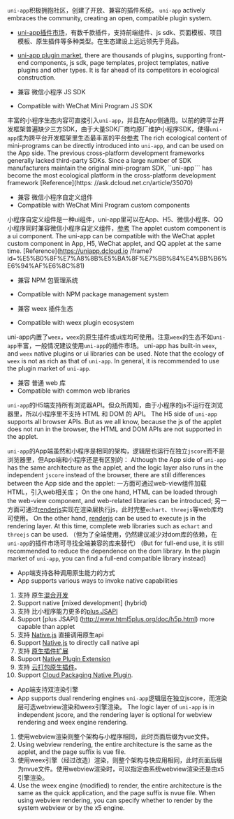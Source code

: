`uni-app`积极拥抱社区，创建了开放、兼容的插件系统。
`uni-app` actively embraces the community, creating an open, compatible plugin system.

- [uni-app插件市场](https://ext.dcloud.net.cn)，有数千款插件，支持前端组件、js sdk、页面模板、项目模板、原生插件等多种类型。在生态建设上远远领先于竞品。
- [uni-app plugin market](https://ext.dcloud.net.cn), there are thousands of plugins, supporting front-end components, js sdk, page templates, project templates, native plugins and other types. It is far ahead of its competitors in ecological construction.

- 兼容 微信小程序 JS SDK
- Compatible with WeChat Mini Program JS SDK

丰富的小程序生态内容可直接引入```uni-app```，并且在App侧通用。以前的跨平台开发框架普遍缺少三方SDK，由于大量SDK厂商均原厂维护小程序SDK，使得```uni-app```成为跨平台开发框架里生态最丰富的平台[参考](https://ask.dcloud.net.cn/article/35070)
The rich ecological content of mini-programs can be directly introduced into ``uni-app``, and can be used on the App side. The previous cross-platform development frameworks generally lacked third-party SDKs. Since a large number of SDK manufacturers maintain the original mini-program SDK, ``uni-app``` has become the most ecological platform in the cross-platform development framework [Reference](https: //ask.dcloud.net.cn/article/35070)

- 兼容 微信小程序自定义组件
- Compatible with WeChat Mini Program custom components

小程序自定义组件是一种ui组件，uni-app里可以在App、H5、微信小程序、QQ小程序同时兼容微信小程序自定义组件，[参考](https://uniapp.dcloud.io/frame?id=小程序组件支持)
The applet custom component is a ui component. The uni-app can be compatible with the WeChat applet custom component in App, H5, WeChat applet, and QQ applet at the same time. [Reference](https://uniapp.dcloud.io /frame?id=%E5%B0%8F%E7%A8%8B%E5%BA%8F%E7%BB%84%E4%BB%B6%E6%94%AF%E6%8C%81)

- 兼容 NPM 包管理系统
- Compatible with NPM package management system

- 兼容 weex 插件生态
- Compatible with weex plugin ecosystem

uni-app内置了`weex`，`weex`的原生插件或ui库均可使用。注意`weex`的生态不如`uni-app`丰富，一般情况建议使用`uni-app`的插件市场。
uni-app has built-in `weex`, and `weex` native plugins or ui libraries can be used. Note that the ecology of `weex` is not as rich as that of `uni-app`. In general, it is recommended to use the plugin market of `uni-app`.

- 兼容 普通 web 库
- Compatible with common web libraries

`uni-app`的H5端支持所有浏览器API。但众所周知，由于小程序的js不运行在浏览器里，所以小程序里不支持 HTML 和 DOM 的 API。
The H5 side of `uni-app` supports all browser APIs. But as we all know, because the js of the applet does not run in the browser, the HTML and DOM APIs are not supported in the applet.

`uni-app`的App端虽然和小程序是相同的架构，逻辑层也运行在独立`jscore`而不是浏览器里，但App端和小程序还是有区别的：
Although the App side of `uni-app` has the same architecture as the applet, and the logic layer also runs in the independent `jscore` instead of the browser, there are still differences between the App side and the applet:
一方面可通过web-view组件加载HTML，引入web相关库；
On the one hand, HTML can be loaded through the web-view component, and web-related libraries can be introduced;
另一方面可通过[renderjs](/tutorial/renderjs.html)实现在渲染层执行js，此时完整`echart`、`threejs`等web库均可使用。
On the other hand, [renderjs](/tutorial/renderjs.html) can be used to execute js in the rendering layer. At this time, complete web libraries such as `echart` and `threejs` can be used.
（但为了全端使用，仍然建议减少对dom库的依赖，在`uni-app`的插件市场可寻找全端兼容的库来替代）
(But for full-end use, it is still recommended to reduce the dependence on the dom library. In the plugin market of `uni-app`, you can find a full-end compatible library instead)

- App端支持各种调用原生能力的方式
- App supports various ways to invoke native capabilities
1. 支持 原生[混合开发](hybrid)
1. Support native [mixed development] (hybrid)
2. 支持 比小程序能力更多的[plus JSAPI](http://www.html5plus.org/doc/h5p.html)
2. Support [plus JSAPI] (http://www.html5plus.org/doc/h5p.html) more capable than applet
3. 支持 [Native.js](https://ask.dcloud.net.cn/docs/#//ask.dcloud.net.cn/article/88) 直接调用原生api
3. Support [Native.js](https://ask.dcloud.net.cn/docs/#//ask.dcloud.net.cn/article/88) to directly call native api
4. 支持 [原生插件扩展](https://ask.dcloud.net.cn/article/35428)
4. Support [Native Plugin Extension](https://ask.dcloud.net.cn/article/35428)
5. 支持 [云打包原生插件](https://ask.dcloud.net.cn/article/35412)。
5. Support [Cloud Packaging Native Plugin](https://ask.dcloud.net.cn/article/35412).

- App端支持双渲染引擎
- App supports dual rendering engines
`uni-app`逻辑层在独立jscore，而渲染层可选webview渲染和weex引擎渲染。
The logic layer of `uni-app` is in independent jscore, and the rendering layer is optional for webview rendering and weex engine rendering.
1. 使用webview渲染则整个架构与小程序相同，此时页面后缀为vue文件。
1. Using webview rendering, the entire architecture is the same as the applet, and the page suffix is vue file.
2. 使用weex引擎（经过改造）渲染，则整个架构与快应用相同，此时页面后缀为nvue文件。使用webview渲染时，可以指定由系统webview渲染还是由x5引擎渲染。
2. Use the weex engine (modified) to render, the entire architecture is the same as the quick application, and the page suffix is nvue file. When using webview rendering, you can specify whether to render by the system webview or by the x5 engine.

